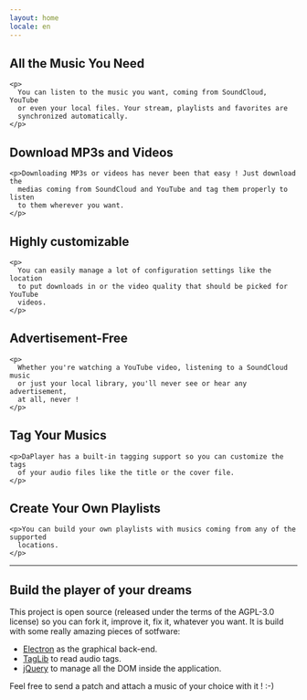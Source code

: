 ```yaml
---
layout: home
locale: en
---
```


<div class="feature grid_6">
  <div class="icon">
    <span class="octicon octicon-unmute"></span>
  </div>

  <div class="content">
    <h2>All the Music You Need</h2>

    <p>
      You can listen to the music you want, coming from SoundCloud, YouTube
      or even your local files. Your stream, playlists and favorites are
      synchronized automatically.
    </p>
  </div>
</div>

<div class="feature grid_6">
  <div class="icon">
    <span class="octicon octicon-cloud-download"></span>
  </div>

  <div class="content">
    <h2>Download MP3s and Videos</h2>

    <p>Downloading MP3s or videos has never been that easy ! Just download the
      medias coming from SoundCloud and YouTube and tag them properly to listen
      to them wherever you want.
    </p>
  </div>
</div>

<div class="clearfix"></div>

<div class="feature grid_6">
  <div class="icon">
    <span class="octicon octicon-settings"></span>
  </div>

  <div class="content">
    <h2>Highly customizable</h2>

    <p>
      You can easily manage a lot of configuration settings like the location
      to put downloads in or the video quality that should be picked for YouTube
      videos.
    </p>
  </div>
</div>

<div class="feature grid_6">
  <div class="icon">
    <span class="octicon octicon-gift"></span>
  </div>
  <div class="content">
    <h2>Advertisement-Free</h2>

    <p>
      Whether you're watching a YouTube video, listening to a SoundCloud music
      or just your local library, you'll never see or hear any advertisement,
      at all, never !
    </p>
  </div>
</div>

<div class="clearfix"></div>

<div class="feature grid_6">
  <div class="icon">
    <span class="octicon octicon-tag"></span>
  </div>

  <div class="content">
    <h2>Tag Your Musics</h2>

    <p>DaPlayer has a built-in tagging support so you can customize the tags
      of your audio files like the title or the cover file.
    </p>
  </div>
</div>

<div class="feature grid_6">
  <div class="icon">
    <span class="octicon octicon-pin"></span>
  </div>

  <div class="content">
    <h2>Create Your Own Playlists</h2>

    <p>You can build your own playlists with musics coming from any of the supported
      locations.
    </p>
  </div>
</div>

<div class="clearfix"></div>

-------------------------------------------------------------------------------

<div class="grid_2 telescope">
  <span class="octicon octicon-telescope"></span>
</div>

<div class="grid_10">
  <h2>Build the player of your dreams</h2>

  <p>This project is open source (released under the terms of the AGPL-3.0 license)
  so you can fork it, improve it, fix it, whatever you want. It is build with
  some really amazing pieces of sotfware:</p>

  <ul>
    <li><a href="http://electron.atom.io">Electron</a> as the graphical back-end.</li>
    <li><a href="http://taglib.github.io">TagLib</a> to read audio tags.</li>
    <li><a href="http://jquery.com">jQuery</a> to manage all the DOM inside the application.</li>
  </ul>

  <p>Feel free to send a patch and attach a music of your choice with it ! :-)</p>
</div>

